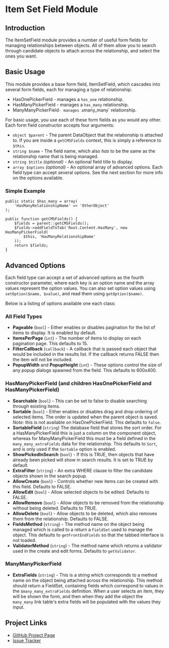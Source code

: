 # Item Set Field Module

## Introduction

The ItemSetField module provides a number of useful form fields for managing
relationships between objects. All of them allow you to search through candidate
objects to attach across the relationship, and select the ones you want.

## Basic Usage

This module provides a base form field, ItemSetField, which cascades into
several form fields, each for managing a type of relationship:

*  HasOnePickerField - manages a `has_one` relationship.
*  HasManyPickerField - manages a `has_many` relationship.
*  ManyManyPickerField` - manages a `many_many` relationship.

For basic usage, you use each of these form fields as you would any other. Each
form field constructor accepts four arguments:

* `object $parent` - The parent DataObject that the relationship is attached
   to. If you are inside a `getCMSFields` context, this is simply a reference
   to `$this`.
*  `string $name` - The field name, which also _has_ to be the same as the
   relationship name that is being managed.
*  `string $title` _(optional)_ - An optional field title to display.
*  `array $options` _(optional)_ - An optional array of advanced options. Each
   field type can accept several options. See the next section for more info
   on the options available.

### Simple Example

    public static $has_many = array(
        'HasManyRelationshipName' => 'OtherObject'
    );
    
    public function getCMSFields() {
        $fields = parent::getCMSFields();
        $fields->addFieldToTab('Root.Content.HasMany', new HasManyPickerField(
            $this, 'HasManyRelationshipName'
        ));
        return $fields;
    }

## Advanced Options

Each field type can accept a set of advanced options as the fourth constructor
parameter, where each key is an option name and the array values represent the
option values. You can also set option values using `setOption($name, $value)`,
and read them using `getOption($name)`.

Below is a listing of options available one each class:

### All Field Types

*  **Pageable** (`bool`) - Either enables or disables pagination for the list of
   items to display. It is enabled by default.
*  **ItemsPerPage** (`int`) - The number of items to display on each pagination
   page. This defaults to 15.
*  **FilterCallback** (`callback`) - A callback that is passed each object that
   would be included in the results list. If the callback returns FALSE then the
   item will not be included.
*  **PopupWidth** and **PopupHeight** (`int`) - These options control the size
   of any popup dialogs spawned from the field. This defaults to 600x400.

### HasManyPickerField (and children HasOnePickerField and HasManyPickerField)
*  **Searchable** (`bool`) - This can be set to false to disable searching
   through existing items.
*  **Sortable** (`bool`) - Either enables or disables drag and drop ordering of
   selected items. The order is updated when the parent object is saved. _Note_:
   this is not available on HasOnePickerField. This defaults to `false`.
*  **SortableField** (`string`) The database field that stores the sort order.
   For a HasManyPickerField this is just a column on the component object,
   whereas for ManyManyPickerField this must be a field defined in the
   `many_many_extraFields` data for the relationship. This defaults to `Sort`,
   and is only used if the `Sortable` option is enabled.
*  **ShowPickedInSearch** (`bool`) - If this is TRUE, then objects that have
   already been picked will show in search results. It is set to TRUE by
   default.
*  **ExtraFilter** (`string`) - An extra WHERE clause to filter the candidate
   objects shown in the search popup.
*  **AllowCreate** (`bool`) - Controls whether new items can be created with
   this field. Defaults to FALSE.
*  **AllowEdit** (`bool`) - Allow selected objects to be edited. Defaults to
   FALSE.
*  **AllowRemove** (`bool`) - Allow objects to be removed from the relationship
   without being deleted. Defaults to TRUE.
*  **AllowDelete** (`bool`) - Allow objects to be deleted, which also removes
   them from the relationship. Defaults to FALSE.
*  **FieldsMethod** (`string`) - The method name on the object being managed
   which is called to a return a `FieldSet` used to manage the object. This
   defaults to `getFrontEndFields` so that the tabbed interface is not loaded.
*  **ValidatorMethod** (`string`) - The method name which returns a validator
   used in the create and edit forms. Defaults to `getValidator`.

### ManyManyPickerField

*  **ExtraFields** (`string`) - This is a string which corresponds to a method
   name on the object being attached across the relationship. This method should
   return a FieldSet, containing fields which correspond to values in the
   `$many_many_extraFields` definition. When a user selects an item, they will
   be shown the form, and then when they add the object the `many_many` link
   table's extra fields will be populated with the values they input.

## Project Links
*  [GitHub Project Page](https://github.com/ajshort/silverstripe-itemsetfield)
*  [Issue Tracker](https://github.com/ajshort/silverstripe-itemsetfield/issues)